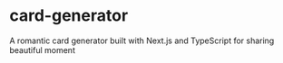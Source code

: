 # card-generator
A romantic card generator built with Next.js and TypeScript for sharing beautiful moment
